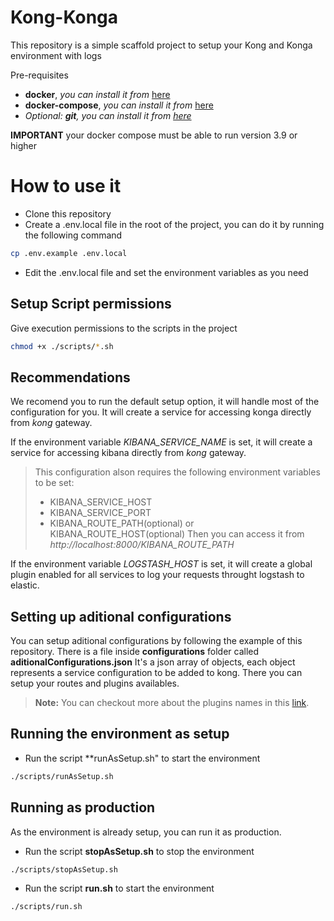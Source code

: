 # Kong-Konga
This repository is a simple scaffold project to setup your Kong and Konga environment with logs

Pre-requisites

- **docker**, *you can install it from* [here](https://docs.docker.com/engine/install/)
- **docker-compose**, *you can install it from* [here](https://docs.docker.com/compose/install/)
- *Optional: **git**, you can install it from [here](https://git-scm.com/book/en/v2/Getting-Started-Installing-Git)*

**IMPORTANT** your docker compose must be able to run version 3.9 or higher

# How to use it
- Clone this repository
- Create a .env.local file in the root of the project, you can do it by running the following command
```bash
cp .env.example .env.local
```
- Edit the .env.local file and set the environment variables as you need



## Setup Script permissions
Give execution permissions to the scripts in the project
```bash
chmod +x ./scripts/*.sh
```
## Recommendations 

We recomend you to run the default setup option, it will handle most of the configuration for you.
It will create a service for accessing konga directly from *kong* gateway.

If the environment variable *KIBANA_SERVICE_NAME* is set, it will create a service for accessing kibana directly from *kong* gateway.
> This configuration alson requires the following environment variables to be set:
>    - KIBANA_SERVICE_HOST
>    - KIBANA_SERVICE_PORT
>    - KIBANA_ROUTE_PATH(optional) or KIBANA_ROUTE_HOST(optional)
> Then you can access it from *http://localhost:8000/KIBANA_ROUTE_PATH*



If the environment variable *LOGSTASH_HOST* is set, it will create a global plugin enabled for all services to log your requests throught logstash to elastic.



## Setting up aditional configurations
You can setup aditional configurations by following the example of this repository.
There is a file inside **configurations** folder called **aditionalConfigurations.json**
It's a json array of objects, each object represents a service configuration to be added to kong.
There you can setup your routes and plugins availables.

> **Note:** You can checkout more about the plugins names in this [link](https://docs.konghq.com/gateway/latest/admin-api/#plugin-object).


## Running the environment as setup 
- Run the script **runAsSetup.sh" to start the environment
```bash
./scripts/runAsSetup.sh
```


## Running as production
As the environment is already setup, you can run it as production.
- Run the script **stopAsSetup.sh** to stop the environment
```bash
./scripts/stopAsSetup.sh
```
- Run the script **run.sh** to start the environment
```bash
./scripts/run.sh
```

